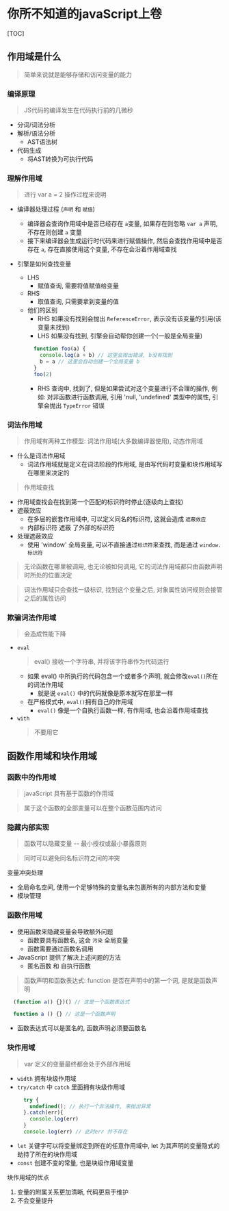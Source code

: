 

# 你所不知道的javaScript上卷

[TOC]

## 作用域是什么
> 简单来说就是能够存储和访问变量的能力
### 编译原理
> JS代码的编译发生在代码执行前的几微秒
+ 分词/词法分析
+ 解析/语法分析
  + AST语法树
+ 代码生成
  + 将AST转换为可执行代码

### 理解作用域
> 进行 var a = 2 操作过程来说明

+ 编译器处理过程 (`声明` 和 `赋值`)
  + 编译器会查询作用域中是否已经存在 `a`变量, 如果存在则忽略 `var a` 声明, 不存在则创建 `a` 变量
  + 接下来编译器会生成运行时代码来进行赋值操作, 然后会查找作用域中是否存在 `a`, 存在直接使用这个变量, 不存在会沿着作用域查找

+ 引擎是如何查找变量
  + LHS
    + 赋值查询, 需要将值赋值给变量
  + RHS
    + 取值查询, 只需要拿到变量的值
  + 他们的区别
    + RHS 如果没有找到会抛出 `ReferenceError`, 表示没有该变量的引用(该变量未找到)
    + LHS 如果没有找到, 引擎会自动帮你创建一个(一般是全局变量)
    ```javaScript
      function foo(a) {
        console.log(a + b) // 这里会抛出错误, b没有找到
        b = a // 这里会自动创建一个全局变量 b
      }
      foo(2)
    
    ```
    + RHS 查询中, 找到了, 但是如果尝试对这个变量进行不合理的操作, 例如: 对非函数进行函数调用, 引用 'null, 'undefined' 类型中的属性, 引擎会抛出 `TypeError` 错误

### 词法作用域
> 作用域有两种工作模型: 词法作用域(大多数编译器使用), 动态作用域

+ 什么是词法作用域
  + 词法作用域就是定义在词法阶段的作用域, 是由写代码时变量和块作用域写在哪里来决定的

> 作用域查找

+ 作用域查找会在找到第一个匹配的标识符时停止(逐级向上查找)
+ 遮蔽效应
  + 在多层的嵌套作用域中, 可以定义同名的标识符, 这就会造成 `遮蔽效应`
  + 内部标识符 遮蔽 了外部的标识符
+ 处理遮蔽效应
  + 使用 'window' 全局变量, 可以不直接通过`标识符`来查找, 而是通过 `window.标识符`

> 无论函数在哪里被调用, 也无论被如何调用, 它的词法作用域都只由函数声明时所处的位置决定

> 词法作用域只会查找一级标识, 找到这个变量之后, 对象属性访问规则会接管之后的属性访问

### 欺骗词法作用域
> 会造成性能下降
+ `eval`
  > eval() 接收一个字符串, 并将该字符串作为代码运行
  + 如果 eval() 中所执行的代码包含一个或者多个声明, 就会修改`eval()`所在的词法作用域
    + 就是说 `eval()` 中的代码就像是原本就写在那里一样
  + 在严格模式中, `eval()`拥有自己的作用域
    + `eval()` 像是一个自执行函数一样, 有作用域, 也会沿着作用域查找
+ `with`
  > 不要用它


## 函数作用域和块作用域

### 函数中的作用域

> javaScript 具有基于函数的作用域

> 属于这个函数的全部变量可以在整个函数范围内访问 

### 隐藏内部实现

> 函数可以隐藏变量 -- 最小授权或最小暴露原则

> 同时可以避免同名标识符之间的冲突

变量冲突处理
  + 全局命名空间, 使用一个足够特殊的变量名来包裹所有的内部方法和变量
  + 模块管理

### 函数作用域

+ 使用函数来隐藏变量会导致额外问题
  + 函数要具有函数名, 这会 `污染` 全局变量
  + 函数需要通过函数名调用
+ JavaScript 提供了解决上述问题的方法
  + 匿名函数 和 自执行函数

> 函数声明和函数表达式: function 是否在声明中的第一个词, 是就是函数声明

```javaScript
  (function a() {})() // 这是一个函数表达式

  function a () {} // 这是一个函数声明

```
+ 函数表达式可以是匿名的, 函数声明必须要函数名


### 块作用域

> var 定义的变量最终都会处于外部作用域

+ `width` 拥有块级作用域
+ `try/catch` 中 `catch` 里面拥有块级作用域
  ```javaScript
    try {
      undefined(); // 执行一个非法操作, 来抛出异常
    }.catch(err){
      console.log(err)
    }
    console.log(err) // 此时err 并不存在

  ``` 
+ `let` 关键字可以将变量绑定到所在的任意作用域中,  let 为其声明的变量隐式的劫持了所在的块作用域
+ `const` 创建不变的常量, 也是块级作用域变量


块作用域的优点

1. 变量的附属关系更加清晰, 代码更易于维护
2. 不会变量提升



  
